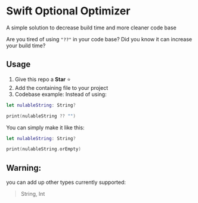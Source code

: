 # Swift Optional Optimizer
A simple solution to decrease build time and more cleaner code base

Are you tired of using `"??"` in your code base? 
Did you know it can increase your build time?

## Usage
1. Give this repo a **Star** ⭐️
2. Add the containing file to your project
3. Codebase example:
Instead of using: <br/>
``` swift
let nulableString: String?

print(nulableString ?? "")
```

You can simply make it like this:

``` swift
let nulableString: String?

print(nulableString.orEmpty)
```

## Warning: 
you can add up other types currently supported: 
> String, Int
